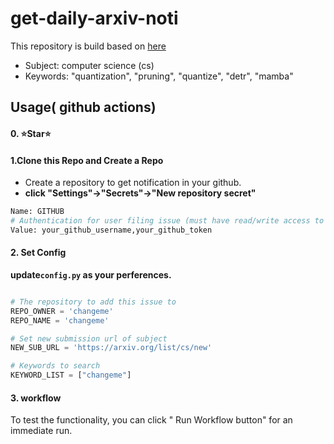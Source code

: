 # get-daily-arxiv-noti

This repository is build based on [here](github.com/kobiso/get-daily-arxiv-noti)

- Subject: computer science (cs)
- Keywords: "quantization", "pruning", "quantize", "detr", "mamba"

## Usage( github actions)

#### 0. ⭐Star⭐

#### 1.Clone this Repo and Create a Repo

- Create a repository to get notification in your github.
-  **click "Settings"->"Secrets"->"New repository secret"** 

```python
Name: GITHUB
# Authentication for user filing issue (must have read/write access to repository to add issue to)
Value: your_github_username,your_github_token
```

#### 2. Set Config

**update`config.py` as your perferences.**

```python

# The repository to add this issue to
REPO_OWNER = 'changeme'
REPO_NAME = 'changeme'

# Set new submission url of subject
NEW_SUB_URL = 'https://arxiv.org/list/cs/new'

# Keywords to search
KEYWORD_LIST = ["changeme"]
```

#### 3.  workflow

To test the functionality, you can click " Run Workflow button" for an immediate run.

